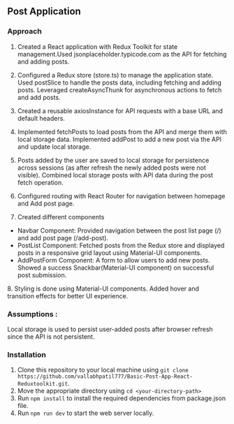 ## Post Application 


### Approach 


1. Created a React application with Redux Toolkit for state management.Used jsonplaceholder.typicode.com as the API for fetching and adding posts.

2. Configured a Redux store (store.ts) to manage the application state. Used postSlice to handle the posts data, including fetching and adding posts.
   Leveraged createAsyncThunk for asynchronous actions to fetch and add posts.

3. Created a reusable axiosInstance for API requests with a base URL and default headers.

4. Implemented fetchPosts to load posts from the API and merge them with local storage data. Implemented addPost to add a new post via the API and update local storage.

5. Posts added by the user are saved to local storage for persistence across sessions (as after refresh the newly added posts were not visible). Combined local storage posts with API data during the post fetch operation.

6. Configured routing with React Router for navigation between homepage and Add post page.

7. Created different components 
<ul>
<li>Navbar Component: Provided navigation between the post list page (/) and add post page (/add-post).</li>
<li>PostList Component: Fetched posts from the Redux store and displayed posts in a responsive grid layout using Material-UI components.</li>
<li>AddPostForm Component: A form to allow users to add new posts. Showed a success Snackbar(Material-UI component) on successful post submission.</li>
</ul>
8. Styling is done using Material-UI components. Added hover and transition effects for better UI experience.


### Assumptions :

Local storage is used to persist user-added posts after browser refresh since the API is not persistent.



### Installation 

1. Clone this repository to your local machine using `git clone https://github.com/vallabhpatil777/Basic-Post-App-React-Reduxtoolkit.git`.
2. Move the appropriate directory using `cd <your-directory-path>`
3. Run `npm install` to install the required dependencies from package.json file.
4. Run `npm run dev` to start the web server locally. 

